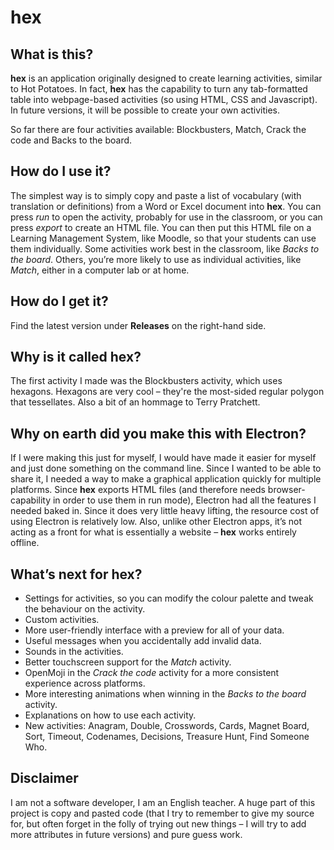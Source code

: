 # hex
## What is this?
**hex** is an application originally designed to create learning activities, similar to Hot Potatoes. In fact, **hex** has the capability to turn any tab-formatted table into webpage-based activities (so using HTML, CSS and Javascript). In future versions, it will be possible to create your own activities.

So far there are four activities available: Blockbusters, Match, Crack the code and Backs to the board.

## How do I use it?
The simplest way is to simply copy and paste a list of vocabulary (with translation or definitions) from a Word or Excel document into **hex**. You can press *run* to open the activity, probably for use in the classroom, or you can press *export* to create an HTML file. You can then put this HTML file on a Learning Management System, like Moodle, so that your students can use them individually. Some activities work best in the classroom, like *Backs to the board*. Others, you’re more likely to use as individual activities, like *Match*, either in a computer lab or at home. 

## How do I get it?
Find the latest version under **Releases** on the right-hand side.

## Why is it called **hex**?
The first activity I made was the Blockbusters activity, which uses hexagons. Hexagons are very cool – they're the most-sided regular polygon that tessellates. Also a bit of an hommage to Terry Pratchett.

## Why on earth did you make this with Electron?
If I were making this just for myself, I would have made it easier for myself and just done something on the command line. Since I wanted to be able to share it, I needed a way to make a graphical application quickly for multiple platforms. Since **hex** exports HTML files (and therefore needs browser-capability in order to use them in run mode), Electron had all the features I needed baked in. Since it does very little heavy lifting, the resource cost of using Electron is relatively low. Also, unlike other Electron apps, it’s not acting as a front for what is essentially a website – **hex** works entirely offline.

## What’s next for **hex**?
- Settings for activities, so you can modify the colour palette and tweak the behaviour on the activity.
- Custom activities.
- More user-friendly interface with a preview for all of your data.
- Useful messages when you accidentally add invalid data.
- Sounds in the activities.
- Better touchscreen support for the *Match* activity.
- OpenMoji in the *Crack the code* activity for a more consistent experience across platforms.
- More interesting animations when winning in the *Backs to the board* activity.
- Explanations on how to use each activity.
- New activities: Anagram, Double, Crosswords, Cards, Magnet Board, Sort, Timeout, Codenames, Decisions, Treasure Hunt, Find Someone Who.

## Disclaimer
I am not a software developer, I am an English teacher. A huge part of this project is copy and pasted code (that I try to remember to give my source for, but often forget in the folly of trying out new things – I will try to add more attributes in future versions) and pure guess work.